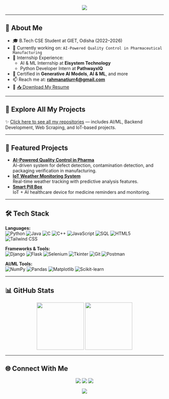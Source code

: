 <!-- Banner -->

<p align="center">
  <img src="https://capsule-render.vercel.app/api?type=waving&color=0:1fddff,100:ff4b1f&height=200&section=header&text=Hi%20There,%20I'm%20Atiurr%20Rahman%20👋&fontSize=40&fontColor=ffffff&animation=fadeIn" />
</p>

---

## 🌟 About Me
- 🎓 B.Tech CSE Student at GIET, Odisha (2022–2026)
- 📌 Currently working on: `AI-Powered Quality Control in Pharmaceutical Manufacturing`
- 💼 Internship Experience:
  - AI & ML Internship at **Eisystem Technology**
  - Python Developer Intern at **PathwayxIQ**
- 📜 Certified in **Generative AI Models**, **AI & ML**, and more
- 📫 Reach me at: **rahmanatiurr4@gmail.com**
- 📄 [📥 Download My Resume](https://i.postimg.cc/VkjP6mDj/Atiurr-s-resume25-A.png)

---

## 📂 Explore All My Projects
✨ [Click here to see all my repositories](https://github.com/Atiurr07?tab=repositories) — includes AI/ML, Backend Development, Web Scraping, and IoT-based projects.

---

## 📌 Featured Projects
- **[AI-Powered Quality Control in Pharma](https://github.com/your-repo)**  
  AI-driven system for defect detection, contamination detection, and packaging verification in manufacturing.
- **[IoT Weather Monitoring System](https://github.com/your-repo)**  
  Real-time weather tracking with predictive analysis features.
- **[Smart Pill Box](https://github.com/your-repo)**  
  IoT + AI healthcare device for medicine reminders and monitoring.

---

## 🛠 Tech Stack
**Languages:**  
![Python](https://img.shields.io/badge/Python-3776AB?style=flat&logo=python&logoColor=white)
![Java](https://img.shields.io/badge/Java-007396?style=flat&logo=java&logoColor=white)
![C](https://img.shields.io/badge/C-00599C?style=flat&logo=c&logoColor=white)
![C++](https://img.shields.io/badge/C++-00599C?style=flat&logo=cplusplus&logoColor=white)
![JavaScript](https://img.shields.io/badge/JavaScript-F7DF1E?style=flat&logo=javascript&logoColor=black)
![SQL](https://img.shields.io/badge/SQL-003B57?style=flat&logo=mysql&logoColor=white)
![HTML5](https://img.shields.io/badge/HTML5-E34F26?style=flat&logo=html5&logoColor=white)
![Tailwind CSS](https://img.shields.io/badge/TailwindCSS-38B2AC?style=flat&logo=tailwind-css&logoColor=white)

**Frameworks & Tools:**  
![Django](https://img.shields.io/badge/Django-092E20?style=flat&logo=django&logoColor=white)
![Flask](https://img.shields.io/badge/Flask-000000?style=flat&logo=flask&logoColor=white)
![Selenium](https://img.shields.io/badge/Selenium-43B02A?style=flat&logo=selenium&logoColor=white)
![Tkinter](https://img.shields.io/badge/Tkinter-FF6F00?style=flat)
![Git](https://img.shields.io/badge/Git-F05032?style=flat&logo=git&logoColor=white)
![Postman](https://img.shields.io/badge/Postman-FF6C37?style=flat&logo=postman&logoColor=white)

**AI/ML Tools:**  
![NumPy](https://img.shields.io/badge/NumPy-013243?style=flat&logo=numpy&logoColor=white)
![Pandas](https://img.shields.io/badge/Pandas-150458?style=flat&logo=pandas&logoColor=white)
![Matplotlib](https://img.shields.io/badge/Matplotlib-11557C?style=flat)
![Scikit-learn](https://img.shields.io/badge/Scikit--learn-F7931E?style=flat&logo=scikit-learn&logoColor=white)

---

## 📊 GitHub Stats
<p align="center">
  <img src="https://github-readme-stats.vercel.app/api?username=Atiurr07&show_icons=true&theme=radical" height="150" />
  <img src="https://github-readme-stats.vercel.app/api/top-langs/?username=Atiurr07&layout=compact&theme=radical" height="150" />
</p>

---

## 🌐 Connect With Me
<p align="center">
  <a href="https://linkedin.com/in/atiurr-rahman07"><img src="https://img.shields.io/badge/LinkedIn-blue?logo=linkedin&logoColor=white"></a>
  <a href="mailto:rahmanatiurr4@gmail.com"><img src="https://img.shields.io/badge/Email-D14836?logo=gmail&logoColor=white"></a>
  <a href="https://github.com/Atiurr07"><img src="https://img.shields.io/badge/GitHub-181717?logo=github&logoColor=white"></a>
</p>

<!-- Footer -->
<p align="center">
  <img src="https://capsule-render.vercel.app/api?type=waving&color=0:1fddff,100:ff4b1f&height=120&section=footer"/>
</p>


<!---
Atiurr07/Atiurr07 is a ✨ special ✨ repository because its `README.md` (this file) appears on your GitHub profile.
You can click the Preview link to take a look at your changes.
--->
